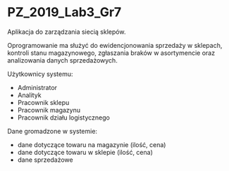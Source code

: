 # PZ_2019_Lab3_Gr7

Aplikacja do zarządzania siecią sklepów.

Oprogramowanie ma służyć do ewidencjonowania sprzedaży w sklepach, kontroli stanu magazynowego, zgłaszania braków w asortymencie oraz analizowania danych sprzedażowych.

Użytkownicy systemu:
  - Administrator
  - Analityk
  - Pracownik sklepu
  - Pracownik magazynu
  - Pracownik działu logistycznego

Dane gromadzone w systemie:
  - dane dotyczące towaru na magazynie (ilość, cena)
  - dane dotyczące towaru w sklepie (ilość, cena)
  - dane sprzedażowe
  
